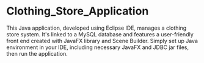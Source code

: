 # Clothing_Store_Application
This Java application, developed using Eclipse IDE, manages a clothing store system. It's linked to a MySQL database and features a user-friendly front end created with JavaFX library and Scene Builder. Simply set up Java environment in your IDE, including necessary JavaFX and JDBC jar files, then run the application.
